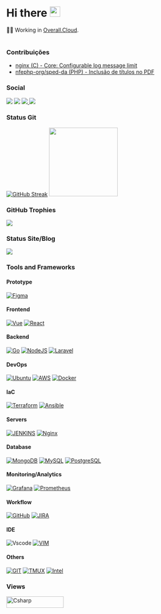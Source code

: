 <h1><b>Hi there <img src="https://user-images.githubusercontent.com/5679180/79618120-0daffb80-80be-11ea-819e-d2b0fa904d07.gif" width="27px"></b></h1> 
👨‍💻 Working in <a href="https://overall.cloud">Overall.Cloud</a>.
<br><br>

<div>
 <h3>Contribuições</h3>
 <ul>
  <li><a href="https://github.com/nginx/nginx/pull/302/commits" target="_Blank">nginx (C) - Core: Configurable log message limit</li>
  <li><a href="https://github.com/nfephp-org/sped-da/commit/1f01266cf78fb3cb61ffb87882ae98693116cb27" target="_Blank">nfephp-org/sped-da (PHP) - Inclusão de títulos no PDF</a></li>
 </ul>
</div>

 <div>   
   <h3> Social</h3>
 <a href="mailto:gu.sta.vo@hotmail.com"><img src="https://img.shields.io/badge/Microsoft_Outlook-0078D4?style=for-the-badge&logo=microsoft-outlook&logoColor=white" target="_blank"></a> <a href="https://www.linkedin.com/in/gustavokennedy/" target="_blank"><img src="https://img.shields.io/badge/-LinkedIn-%230077B5?style=for-the-badge&logo=linkedin&logoColor=white" target="_blank"></a> <a href="https://api.whatsapp.com/send?phone=5547991423831" target="_blank">
<img src="https://img.shields.io/badge/WhatsApp-25D366?style=for-the-badge&logo=whatsapp&logoColor=white">
<a href="https://discord.com/users/8233" target="_blank"><img src="https://img.shields.io/badge/Discord-7289DA?style=for-the-badge&logo=discord&logoColor=white"    target="_blank"></a> 
<!-- <a href="https://twitter.com/GustavoRenkel" target="_blank"><img src="https://img.shields.io/twitter/follow/GustavoRenkel?style=for-the-badge">-->
 <br>
                        
 
 <h3> Status Git</h3>
<div>

 <a href="https://github.com/gustavokennedy/">
<a href="https://git.io/streak-stats"><img src="https://github-readme-streak-stats.herokuapp.com?user=gustavokennedy&locale=pt_BR" alt="GitHub Streak" /></a>
 <img height="180em" src="https://github-readme-stats.vercel.app/api/top-langs/?username=gustavokennedy&layout=compact&langs_count=7&theme=dark"/>
 <h3>GitHub Trophies</h3>
<a href="https://renkel.com.br"><img src="https://github-profile-trophy.vercel.app/?username=gustavokennedy&theme=light&margin-w=5&margin-h=5"/></a>    
</div> 
 <h3>Status Site/Blog</h3>
 <a href="https://renkel.com.br"><img src="https://img.shields.io/website?down_message=Offline&style=flat-square&up_message=Online&url=https://renkel.com.br"></a>

     
    

### Tools and Frameworks

#### Prototype
[![Figma](https://img.shields.io/badge/Figma-F24E1E?style=for-the-badge&logo=figma&logoColor=white&link=https://github.com/gustavokennedy)](https://github.com/gustavokennedy) 
          
#### Frontend
[![Vue](https://img.shields.io/badge/Vue.js-35495E?style=for-the-badge&logo=vue.js&logoColor=4FC08D&link=https://github.com/gustavokennedy)](https://github.com/gustavokennedy)  [![React](https://img.shields.io/badge/-React-black?style=for-the-badge&logo=react&link=https://github.com/gustavokennedy)](https://github.com/gustavokennedy) 
          
#### Backend
[![Go](https://img.shields.io/badge/Go-00ADD8?style=for-the-badge&logo=go&logoColor=white&link=https://github.com/gustavokennedy)](https://github.com/gustavokennedy) 
[![NodeJS](https://img.shields.io/badge/Node.js-43853D?style=for-the-badge&logo=node.js&logoColor=white&link=https://github.com/gustavokennedy)](https://github.com/gustavokennedy) 
[![Laravel]( https://img.shields.io/badge/Laravel-FF2D20?style=for-the-badge&logo=laravel&logoColor=white&link=https://github.com/gustavokennedy)](https://github.com/gustavokennedy) 
 
#### DevOps
[![Ubuntu](https://img.shields.io/badge/Ubuntu-E95420?style=for-the-badge&logo=ubuntu&logoColor=white&link=https://github.com/gustavokennedy)](https://github.com/gustavokennedy) 
[![AWS](https://img.shields.io/badge/Amazon_AWS-FF9900?style=for-the-badge&logo=amazonaws&logoColor=white&link=https://github.com/gustavokennedy)](https://github.com/gustavokennedy)
[![Docker](https://img.shields.io/badge/-Docker-black?style=for-the-badge&logo=docker&link=https://github.com/gustavokennedy)](https://github.com/gustavokennedy) 

#### IaC 

 [![Terraform](https://img.shields.io/badge/terraform-%235835CC.svg?style=for-the-badge&logo=terraform&logoColor=white&link=https://github.com/gustavokennedy)](https://github.com/gustavokennedy)
  [![Ansible](https://img.shields.io/badge/ansible-%231A1918.svg?style=for-the-badge&logo=ansible&logoColor=white&link=https://github.com/gustavokennedy)](https://github.com/gustavokennedy)      
          
#### Servers 
[![JENKINS](https://img.shields.io/badge/Jenkins-D24939?style=for-the-badge&logo=Jenkins&logoColor=white&link=https://github.com/gustavokennedy)](https://github.com/gustavokennedy)
 [![Nginx](https://img.shields.io/badge/nginx-%23009639.svg?style=for-the-badge&logo=nginx&logoColor=white&link=https://github.com/gustavokennedy)](https://github.com/gustavokennedy)
 
#### Database
[![MongoDB](https://img.shields.io/badge/MongoDB-4EA94B?style=for-the-badge&logo=mongodb&logoColor=white&link=https://github.com/gustavokennedy)](https://github.com/gustavokennedy)
[![MySQL](https://img.shields.io/badge/MySQL-005C84?style=for-the-badge&logo=mysql&logoColor=white&link=https://github.com/gustavokennedy)](https://github.com/gustavokennedy)
[![PostgreSQL](https://img.shields.io/badge/PostgreSQL-316192?style=for-the-badge&logo=postgresql&logoColor=white&link=https://github.com/gustavokennedy)](https://github.com/gustavokennedy)
 
#### Monitoring/Analytics
[![Grafana](https://img.shields.io/badge/grafana-%23F46800.svg?style=for-the-badge&logo=grafana&logoColor=white&link=https://github.com/gustavokennedy)](https://github.com/gustavokennedy)
[![Prometheus](https://img.shields.io/badge/Prometheus-E6522C?style=for-the-badge&logo=Prometheus&logoColor=white&link=https://github.com/gustavokennedy)](https://github.com/gustavokennedy)
          
#### Workflow  
[![GitHub](https://img.shields.io/badge/GitHub-100000?style=for-the-badge&logo=github&logoColor=white)](https://github.com/gustavokennedy)
[![JIRA](https://img.shields.io/badge/Jira-0052CC?style=for-the-badge&logo=Jira&logoColor=white&link=https://github.com/gustavokennedy)](https://github.com/gustavokennedy)
 
#### IDE
![Vscode](https://img.shields.io/badge/Vscode-007ACC?style=for-the-badge&logo=visual-studio-code&logoColor=white)
[![VIM](https://img.shields.io/badge/VIM-%2311AB00.svg?&style=for-the-badge&logo=vim&logoColor=white&link=https://github.com/gustavokennedy)](https://github.com/gustavokennedy)
 
#### Others

[![GIT](https://img.shields.io/badge/GIT-E44C30?style=for-the-badge&logo=git&logoColor=white&link=https://github.com/gustavokennedy)](https://github.com/gustavokennedy)
[![TMUX](https://img.shields.io/badge/tmux-1BB91F?style=for-the-badge&logo=tmux&logoColor=white&link=https://github.com/gustavokennedy)](https://github.com/gustavokennedy)
[![Intel](https://img.shields.io/badge/Intel-Core_i5_12th-0071C5?style=for-the-badge&logo=intel&logoColor=white&link=https://github.com/gustavokennedy)](https://github.com/gustavokennedy)
 
          
### Views 
 <div>

  <img align="center" alt="Csharp" height="30" width="150" src="https://komarev.com/ghpvc/?username=gustavokennedy&color=green" alt="gustavokennedy" /> <br>

 </div>  
